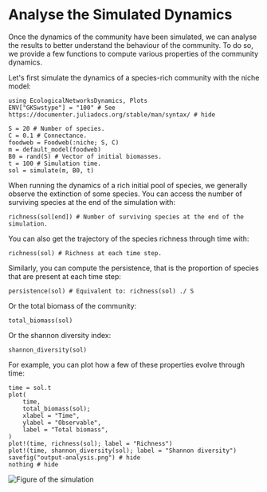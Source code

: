 # Analyse the Simulated Dynamics

Once the dynamics of the community have been simulated, we can analyse the results to better understand the behaviour of the community.
To do so, we provide a few functions to compute various properties of the community dynamics.

Let's first simulate the dynamics of a species-rich community with the niche model:

```@example econetd
using EcologicalNetworksDynamics, Plots
ENV["GKSwstype"] = "100" # See https://documenter.juliadocs.org/stable/man/syntax/ # hide

S = 20 # Number of species.
C = 0.1 # Connectance.
foodweb = Foodweb(:niche; S, C)
m = default_model(foodweb)
B0 = rand(S) # Vector of initial biomasses.
t = 100 # Simulation time.
sol = simulate(m, B0, t)
```

When running the dynamics of a rich initial pool of species, we generally observe the extinction of some species.
You can access the number of surviving species at the end of the simulation with:

```@example econetd
richness(sol[end]) # Number of surviving species at the end of the simulation.
```

You can also get the trajectory of the species richness through time with:

```@example econetd
richness(sol) # Richness at each time step.
```

Similarly, you can compute the persistence, that is the proportion of species that are present at each time step:

```@example econetd
persistence(sol) # Equivalent to: richness(sol) ./ S
```

Or the total biomass of the community:

```@example econetd
total_biomass(sol)
```

Or the shannon diversity index:

```@example econetd
shannon_diversity(sol)
```

For example, you can plot how a few of these properties evolve through time:

```@example econetd
time = sol.t
plot(
    time,
    total_biomass(sol);
    xlabel = "Time",
    ylabel = "Observable",
    label = "Total biomass",
)
plot!(time, richness(sol); label = "Richness")
plot!(time, shannon_diversity(sol); label = "Shannon diversity")
savefig("output-analysis.png") # hide
nothing # hide
```

![Figure of the simulation](output-analysis.png)
